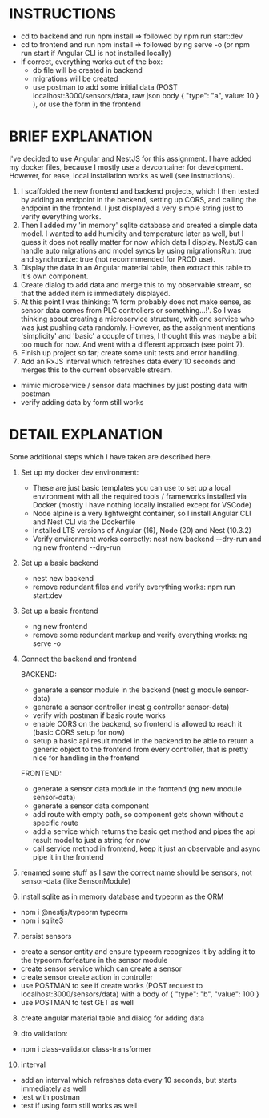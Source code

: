 # INSTRUCTIONS

- cd to backend and run npm install => followed by npm run start:dev
- cd to frontend and run npm install => followed by ng serve -o (or npm run start if Angular CLI is not installed locally)
- if correct, everything works out of the box:
  - db file will be created in backend
  - migrations will be created
  - use postman to add some initial data (POST localhost:3000/sensors/data, raw json body { "type": "a", value: 10 } ), or use the form in the frontend

# BRIEF EXPLANATION

I've decided to use Angular and NestJS for this assignment. I have added my docker files, because I mostly use a devcontainer for development. However, for ease, local installation works as well (see instructions).

1. I scaffolded the new frontend and backend projects, which I then tested by adding an endpoint in the backend, setting up CORS, and calling the endpoint in the frontend. I just displayed a very simple string just to verify everything works.
2. Then I added my 'in memory' sqlite database and created a simple data model. I wanted to add humidity and temperature later as well, but I guess it does not really matter for now which data I display. NestJS can handle auto migrations and model syncs by using migrationsRun: true and synchronize: true (not recommmended for PROD use).
3. Display the data in an Angular material table, then extract this table to it's own component.
4. Create dialog to add data and merge this to my observable stream, so that the added item is immediately displayed.
5. At this point I was thinking: 'A form probably does not make sense, as sensor data comes from PLC controllers or something...!'. So I was thinking about creating a microservice structure, with one service who was just pushing data randomly. However, as the assignment mentions 'simplicity' and 'basic' a couple of times, I thought this was maybe a bit too much for now. And went with a different approach (see point 7).
6. Finish up project so far; create some unit tests and error handling.
7. Add an RxJS interval which refreshes data every 10 seconds and merges this to the current observable stream.

- mimic microservice / sensor data machines by just posting data with postman
- verify adding data by form still works

# DETAIL EXPLANATION

Some additional steps which I have taken are described here.

1. Set up my docker dev environment:

   - These are just basic templates you can use to set up a local environment with all the required tools / frameworks installed via Docker (mostly I have nothing locally installed except for VSCode)
   - Node alpine is a very lightweight container, so I install Angular CLI and Nest CLI via the Dockerfile
   - Installed LTS versions of Angular (16), Node (20) and Nest (10.3.2)
   - Verify environment works correctly: nest new backend --dry-run and ng new frontend --dry-run

2. Set up a basic backend

   - nest new backend
   - remove redundant files and verify everything works: npm run start:dev

3. Set up a basic frontend

   - ng new frontend
   - remove some redundant markup and verify everything works: ng serve -o

4. Connect the backend and frontend

   BACKEND:

   - generate a sensor module in the backend (nest g module sensor-data)
   - generate a sensor controller (nest g controller sensor-data)
   - verify with postman if basic route works
   - enable CORS on the backend, so frontend is allowed to reach it (basic CORS setup for now)
   - setup a basic api result model in the backend to be able to return a generic object to the frontend from every controller, that is pretty nice for handling in the frontend

   FRONTEND:

   - generate a sensor data module in the frontend (ng new module sensor-data)
   - generate a sensor data component
   - add route with empty path, so component gets shown without a specific route
   - add a service which returns the basic get method and pipes the api result model to just a string for now
   - call service method in frontend, keep it just an observable and async pipe it in the frontend

5. renamed some stuff as I saw the correct name should be sensors, not sensor-data (like SensonModule)

6. install sqlite as in memory database and typeorm as the ORM

- npm i @nestjs/typeorm typeorm
- npm i sqlite3

7. persist sensors

- create a sensor entity and ensure typeorm recognizes it by adding it to the typeorm.forfeature in the sensor module
- create sensor service which can create a sensor
- create sensor create action in controller
- use POSTMAN to see if create works (POST request to localhost:3000/sensors/data) with a body of { "type": "b", "value": 100 }
- use POSTMAN to test GET as well

8. create angular material table and dialog for adding data

9. dto validation:

- npm i class-validator class-transformer

10. interval

- add an interval which refreshes data every 10 seconds, but starts immediately as well
- test with postman
- test if using form still works as well
